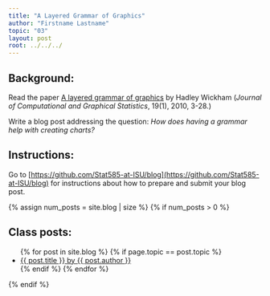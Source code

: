 ```yaml
---
title: "A Layered Grammar of Graphics"
author: "Firstname Lastname"
topic: "03"
layout: post
root: ../../../
---
```


## Background:

Read the paper [A layered grammar of graphics](https://pdfs.semanticscholar.org/d779/6f85dabccd18673f382c100fc06f55e8b501.pdf) by Hadley Wickham (*Journal of Computational and Graphical Statistics*, 19(1), 2010, 3-28.)

Write a blog post addressing the question: *How does having a grammar help with creating charts?*


## Instructions:

Go to [https://github.com/Stat585-at-ISU/blog](https://github.com/Stat585-at-ISU/blog) for instructions about how to prepare and submit your blog post.


{% assign num_posts = site.blog | size %}
{% if num_posts > 0 %}
## Class posts:

<ul>
{% for post in site.blog %}
  {% if page.topic == post.topic %}
  <li><a href="{{ post.url }}">{{ post.title }} by {{ post.author }}</a></li>
  {% endif %}
{% endfor %}
</ul>
{% endif %}
